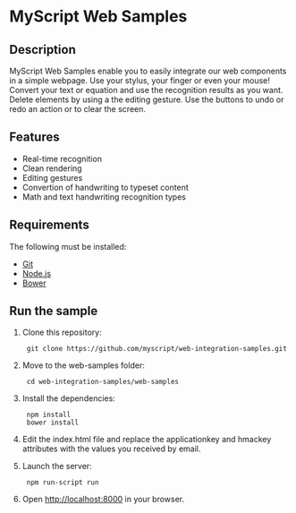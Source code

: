 # MyScript Web Samples

## Description

MyScript Web Samples enable you to easily integrate our web components in a simple webpage. Use your stylus, your finger or even your mouse! Convert your text or equation and use the recognition results as you want. Delete elements by using a the editing gesture. Use the buttons to undo or redo an action or to clear the screen.

## Features

* Real-time recognition
* Clean rendering
* Editing gestures
* Convertion of handwriting to typeset content
* Math and text handwriting recognition types

## Requirements

The following must be installed:

* [Git](https://git-scm.com/)
* [Node.js](https://nodejs.org/en/)
* [Bower](http://bower.io/)

## Run the sample

1) Clone this repository: 

        git clone https://github.com/myscript/web-integration-samples.git

2) Move to the web-samples folder:

        cd web-integration-samples/web-samples
         
3) Install the dependencies:
        
        npm install
        bower install

4) Edit the index.html file and replace the applicationkey and hmackey attributes with the values you received by email.

5) Launch the server:  

        npm run-script run
            
6) Open [http://localhost:8000](http://localhost:8000) in your browser.
